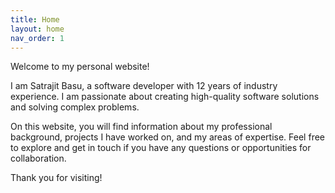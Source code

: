 ```yaml
---
title: Home
layout: home
nav_order: 1
---
```


Welcome to my personal website!

I am Satrajit Basu, a software developer with 12 years of industry experience. I am passionate about creating high-quality software solutions and solving complex problems.

On this website, you will find information about my professional background, projects I have worked on, and my areas of expertise. Feel free to explore and get in touch if you have any questions or opportunities for collaboration.

Thank you for visiting!
